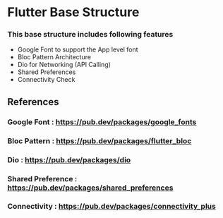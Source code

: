 # Flutter Base Structure

### This base structure includes following features

- Google Font to support the App level font
- Bloc Pattern Architecture
- Dio for Networking (API Calling)
- Shared Preferences
- Connectivity Check

## References

### Google Font : https://pub.dev/packages/google_fonts
### Bloc Pattern : https://pub.dev/packages/flutter_bloc
### Dio : https://pub.dev/packages/dio
### Shared Preference : https://pub.dev/packages/shared_preferences
### Connectivity : https://pub.dev/packages/connectivity_plus